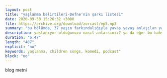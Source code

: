 ```yaml
---
layout: post
title: "yaşlanma belirtileri-Defne'nin şarkı listesi"
date: 2020-09-30 15:26:32 +3000
file: https://archive.org/download/zorcast/ep5.mp3
summary: "bu bölümde, 37 yaşın farkındalığıyla yavaş yavaş anlaşılan yaşlanma belirtilerinden ve zamane çocuklarının çıldırtıcı playlistlerinden bahsediyoruz."
description: yaşlanıyor olduğunuzu nasıl anlarsınız? ya da eğer bu bahsedeceğim belirtiler sizde de varsa kulübe hoşgeldiniz. bununla beraber tüm belirtilere inat, size genç işi bazı müzikler de dinleteceğim."
duration: "6:47" 
length: "407"
explicit: "no" 
keywords: yaşlanma, children songs, komedi, podcast"
block: "no" 
---
```


blog metni